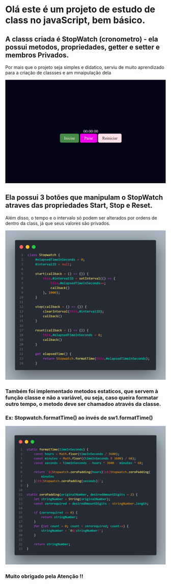 <h1> Olá este é um projeto de estudo de class no javaScript, bem básico. </h1>

<h2>A classs criada é StopWatch (cronometro) - ela possui metodos, propriedades, getter e setter e membros Privados. </h2>

<p> Por mais que o projeto seja simples e didatico, serviu de muito aprendizado para a criação de classses e am mnaipulação dela </p>

<img alt= "Print da pág web" src ="./image.png"> </img>



<h2> Ela possui 3 botões que manipulam o StopWatch atraves das propriedades Start, Stop e Reset. </h2>
<p> Além disso, o tempo e o intervalo só podem ser alterados por ordens de dentro da class, já que seus valores são privados. </p>
<img  alt =" print do codigo com os metodos de start, stop e reset" src ="./code-1.png"></img>

<h3> Também foi implementado metodos estaticos, que servem à função classe e não a variável, ou seja, caso queira formatar outro tempo, o metodo deve ser chamadoo através da classe. <h3>
<p> Ex: Stopwatch.formatTime() ao invés de sw1.formatTime() </p>
<img alt ="print do código com dois metodos estaticos" src="code.png"></img>

<h3>Muito obrigado pela Atenção !! <h3>
